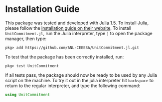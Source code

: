 # Installation Guide

This package was tested and developed with [Julia 1.5](https://julialang.org/). To install Julia, please follow the [installation guide on their website](https://julialang.org/downloads/platform.html). To install `UnitCommitment.jl`, run the Julia interpreter, type `]` to open the package manager, then type:

```text
pkg> add https://github.com/ANL-CEEESA/UnitCommitment.jl.git
```

To test that the package has been correctly installed, run:

```text
pkg> test UnitCommitment
```

If all tests pass, the package should now be ready to be used by any Julia script on the machine. To try it out in the julia interpreter hit `backspace` to return to the regular interpreter, and type the following command:
```julia
using UnitCommitment
```

